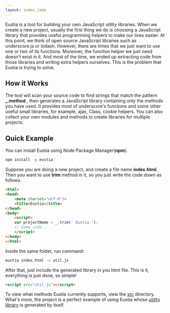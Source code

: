 ```yaml
---
layout: index.jade
---
```


Eustia is a tool for building your own JavaScript utility libraries. When we create a new project, usually the first thing we do is choosing a JavaScript library that provides useful programming helpers to make our lives easier. At this point, we think of open source JavaScript libraries such as underscore.js or lodash. However, there are times that we just want to use one or two of its functions. Moreover, the function helper we just need doesn't exist in it. And most of the time, we ended up extracting code from those libraries and writing extra helpers ourselves. This is the problem that Eustia is trying to solve.

## How it Works

The tool will scan your source code to find strings that match the pattern **_.method** , then generates a JavaScript library containing only the methods you have used. It provides most of underscore's functions and some other useful small libraries, for example, ajax, Class, cookie helpers. You can also collect your own modules and methods to create libraries for multiple projects.

## Quick Example

You can install Eustia using Node Package Manager(**npm**).

```bash
npm install -g eustia
```

Suppose you are doing a new project, and create a file name **index.html**. Then you want to use **trim** method in it, so you just write the code down as follows.

```html
<html>
<head>
    <meta charset="utf-8"/>
    <title>Eustia</title>
</head>
<body>
    <script>
    var projectName = _.trim(' Eustia ');
    // Some code...
    </script>
</body>
</html>
```

Inside the same folder, run command:

```bash
eustia index.html -o util.js
```

After that, just include the generated library in you html file. This is it, everything is just done, so simple!

```html
<script src="util.js"></script>
```

To view what methods Eustia currently supports, view the [src](https://github.com/liriliri/eustia/tree/master/src) directory. What's more, the project is a perfect example of using Eustia whose [utility library](https://github.com/liriliri/eustia/blob/master/lib/util.js) is generated by itself.